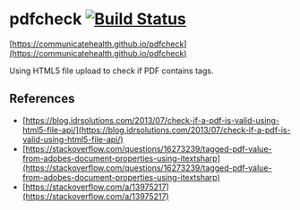 # pdfcheck [![Build Status](https://travis-ci.org/CommunicateHealth/pdfcheck.svg?branch=master)](https://travis-ci.org/CommunicateHealth/pdfcheck)

[https://communicatehealth.github.io/pdfcheck](https://communicatehealth.github.io/pdfcheck)

Using HTML5 file upload to check if PDF contains tags.

## References

- [https://blog.idrsolutions.com/2013/07/check-if-a-pdf-is-valid-using-html5-file-api/](https://blog.idrsolutions.com/2013/07/check-if-a-pdf-is-valid-using-html5-file-api/)
- [https://stackoverflow.com/questions/16273239/tagged-pdf-value-from-adobes-document-properties-using-itextsharp](https://stackoverflow.com/questions/16273239/tagged-pdf-value-from-adobes-document-properties-using-itextsharp)
- [https://stackoverflow.com/a/13975217](https://stackoverflow.com/a/13975217)
